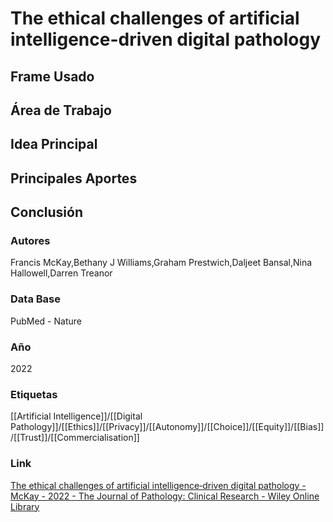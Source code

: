 # The ethical challenges of artificial intelligence-driven digital pathology

## Frame Usado
## Área de Trabajo
## Idea Principal
## Principales Aportes
## Conclusión

### Autores
Francis McKay,Bethany J Williams,Graham Prestwich,Daljeet Bansal,Nina Hallowell,Darren Treanor
### Data Base
PubMed - Nature
### Año
2022
### Etiquetas
[[Artificial Intelligence]]/[[Digital Pathology]]/[[Ethics]]/[[Privacy]]/[[Autonomy]]/[[Choice]]/[[Equity]]/[[Bias]]/[[Trust]]/[[Commercialisation]]
### Link
[The ethical challenges of artificial intelligence‐driven digital pathology - McKay - 2022 - The Journal of Pathology: Clinical Research - Wiley Online Library](https://onlinelibrary.wiley.com/doi/10.1002/cjp2.263)

